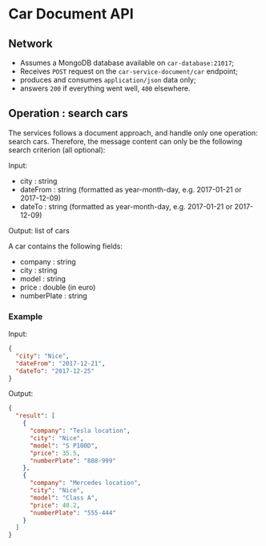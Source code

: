 # Car Document API

## Network

  - Assumes a MongoDB database available on `car-database:21017`;
  - Receives `POST` request on the `car-service-document/car` endpoint;
  - produces and consumes `application/json` data only;
  - answers `200` if everything went well, `400` elsewhere.

## Operation : search cars

The services follows a document approach, and handle only one operation: search cars.
Therefore, the message content can only be the following search criterion (all optional):

Input:
 + city 		: string
 + dateFrom 	: string	(formatted as year-month-day, e.g. 2017-01-21 or 2017-12-09)
 + dateTo 		: string 	(formatted as year-month-day, e.g. 2017-01-21 or 2017-12-09)

Output: list of cars

A car contains the following fields:
 + company 		: string
 + city 	 	: string
 + model 		: string
 + price 		: double    (in euro)
 + numberPlate	: string

### Example

Input:
```json
{
  "city": "Nice",
  "dateFrom": "2017-12-21",
  "dateTo": "2017-12-25"
}
```

Output:
```json
{
  "result": [
    {
      "company": "Tesla location",
      "city": "Nice",
      "model": "S P100D",
      "price": 35.5,
      "numberPlate": "888-999"
    },
    {
      "company": "Mercedes location",
      "city": "Nice",
      "model": "Class A",
      "price": 40.2,
      "numberPlate": "555-444"
    }
  ]
}
```